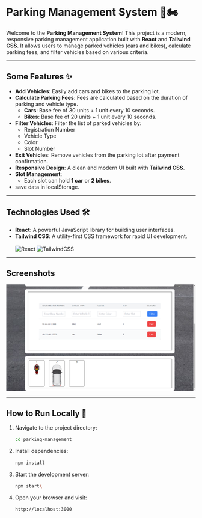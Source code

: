 # Parking Management System 🚗🏍️

Welcome to the **Parking Management System**! This project is a modern, responsive parking management application built with **React** and **Tailwind CSS**. It allows users to manage parked vehicles (cars and bikes), calculate parking fees, and filter vehicles based on various criteria.

---

## Some Features ✨

- **Add Vehicles**: Easily add cars and bikes to the parking lot.
- **Calculate Parking Fees**: Fees are calculated based on the duration of parking and vehicle type.
  - **Cars**: Base fee of 30 units + 1 unit every 10 seconds.
  - **Bikes**: Base fee of 20 units + 1 unit every 10 seconds.
- **Filter Vehicles**: Filter the list of parked vehicles by:
  - Registration Number
  - Vehicle Type
  - Color
  - Slot Number
- **Exit Vehicles**: Remove vehicles from the parking lot after payment confirmation.
- **Responsive Design**: A clean and modern UI built with **Tailwind CSS**.
- **Slot Management**:
  - Each slot can hold **1 car** or **2 bikes**.
- save data in localStorage.

---

## Technologies Used 🛠️

- **React**: A powerful JavaScript library for building user interfaces.
- **Tailwind CSS**: A utility-first CSS framework for rapid UI development. <br><br>
 ![React](https://img.shields.io/badge/react-%2320232a.svg?style=for-the-badge&logo=react&logoColor=%2361DAFB) ![TailwindCSS](https://img.shields.io/badge/tailwindcss-%2338B2AC.svg?style=for-the-badge&logo=tailwind-css&logoColor=white) 
---

## Screenshots 
<img src="Screenshot (71).png" alt="screenshot" />


---

## How to Run Locally 🚀
    
1. Navigate to the project directory:
   ```bash
   cd parking-management
2. Install dependencies:
   ```bash
   npm install
3. Start the development server:
   ```bash
   npm start\
4. Open your browser and visit:
   ```bash
   http://localhost:3000
